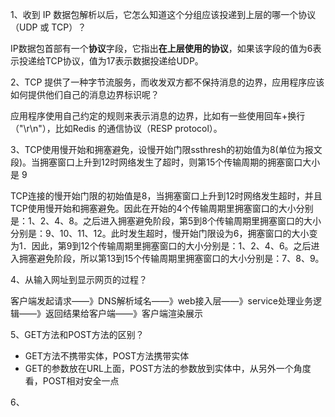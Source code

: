 1、收到 IP 数据包解析以后，它怎么知道这个分组应该投递到上层的哪一个协议（UDP 或 TCP）？

IP数据包首部有一个**协议**字段，它指出**在上层使用的协议**，如果该字段的值为6表示投递给TCP协议，值为17表示数据投递给UDP。



2、TCP 提供了一种字节流服务，而收发双方都不保持消息的边界，应用程序应该如何提供他们自己的消息边界标识呢？

应用程序使用自己约定的规则来表示消息的边界，比如有一些使用回车+换行（"\r\n"），比如Redis 的通信协议（RESP protocol）。



3、TCP使用慢开始和拥塞避免，设慢开始门限ssthresh的初始值为8(单位为报文段)。当拥塞窗口上升到12时网络发生了超时，则第15个传输周期的拥塞窗口大小是 9

TCP连接的慢开始门限的初始值是8，当拥塞窗口上升到12时网络发生超时，并且TCP使用慢开始和拥塞避免。因此在开始的4个传输周期里拥塞窗口的大小分别是：1、2、4、8。之后进入拥塞避免阶段，第5到8个传输周期里拥塞窗口的大小分别是：9、10、11、12。此时发生超时，慢开始门限设为6，拥塞窗口的大小变为1．因此，第9到12个传输周期里拥塞窗口的大小分别是：1、2、4、6。之后进入拥塞避免阶段，所以第13到15个传输周期里拥塞窗口的大小分别是：7、8、9。



4、从输入网址到显示网页的过程？

客户端发起请求——》DNS解析域名——》web接入层——》service处理业务逻辑——》返回结果给客户端——》客户端渲染展示



5、GET方法和POST方法的区别？

- GET方法不携带实体，POST方法携带实体
- GET的参数放在URL上面，POST方法的参数放到实体中，从另外一个角度看，POST相对安全一点



6、